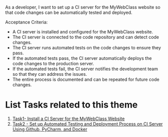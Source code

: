 As a developer, I want to set up a CI server for the MyWebClass website so that code changes can be automatically tested and deployed.

Acceptance Criteria:
* A CI server is installed and configured for the MyWebClass website.
* The CI server is connected to the code repository and can detect code changes.
* The CI server runs automated tests on the code changes to ensure they pass.
* If the automated tests pass, the CI server automatically deploys the code changes to the production server.
* If the automated tests fail, the CI server notifies the development team so that they can address the issues.
* The entire process is documented and can be repeated for future code changes.


# List Tasks related to this theme
1. [Task1- Install a CI Server for the MyWebClass Website](https://github.com/rk864/mywebclass-agile-docs/blob/7fe18026ff3fa00d96f887f6b17284912420e1c7/documentation/Theme1_MyWebClass.org%20Website%20Development/initiatives/Initiative2_Implement%20a%20DevOps%20Process%20for%20Continuous%20Integration%20and%20Deployment/Epic_1:%20Set%20up%20Continuous%20Integration%20(CI)%20for%20the%20MyWebClass%20website/stories/UserStory1%20:%20set%20up%20a%20CI%20server%20for%20the%20MyWebClass%20website/tasks/task1%20-%20Install%20a%20CI%20Server%20for%20the%20MyWebClass%20Website.md)
2. [Task2 - Set up Automated Testing and Deployment Process on CI Server Using Github, PyCharm, and Docker](https://github.com/rk864/mywebclass-agile-docs/blob/7fe18026ff3fa00d96f887f6b17284912420e1c7/documentation/Theme1_MyWebClass.org%20Website%20Development/initiatives/Initiative2_Implement%20a%20DevOps%20Process%20for%20Continuous%20Integration%20and%20Deployment/Epic_1:%20Set%20up%20Continuous%20Integration%20(CI)%20for%20the%20MyWebClass%20website/stories/UserStory1%20:%20set%20up%20a%20CI%20server%20for%20the%20MyWebClass%20website/tasks/task2%20-%20Set%20up%20Automated%20Testing%20and%20Deployment%20Process.md)
